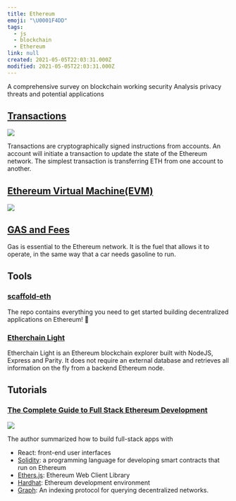 ```yaml
---
title: Ethereum
emoji: "\U0001F4DD"
tags:
  - js
  - blockchain
  - Ethereum
link: null
created: 2021-05-05T22:03:31.000Z
modified: 2021-05-05T22:03:31.000Z
---
```

A comprehensive survey on blockchain working security
Analysis privacy threats and potential applications
## [Transactions](https://ethereum.org/en/developers/docs/transactions/)

![](https://d33wubrfki0l68.cloudfront.net/d2eeb3431cc8832d9ff342a82ea5b7fa3fa3c682/7e21d/static/570dedb843948d6bef5e21a6769d5c35/302a4/tx.png)

Transactions are cryptographically signed instructions from accounts. An account will initiate a transaction to update the state of the Ethereum network. The simplest transaction is transferring ETH from one account to another.

## [Ethereum Virtual Machine(EVM)](https://ethereum.org/en/developers/docs/evm/)

![](https://d33wubrfki0l68.cloudfront.net/1e28992f5356f5cbe6a6cd4ae55afb567603ef5d/b91ce/static/e8aca8381c7b3b40c44bf8882d4ab930/302a4/evm.png)
## [GAS and Fees](https://ethereum.org/en/developers/docs/gas/)

Gas is essential to the Ethereum network. It is the fuel that allows it to operate, in the same way that a car needs gasoline to run.

## Tools

### [scaffold-eth](https://github.com/austintgriffith/scaffold-eth)

The repo contains everything you need to get started building decentralized applications on Ethereum! 🚀

### [Etherchain Light](https://github.com/gobitfly/etherchain-light)

Etherchain Light is an Ethereum blockchain explorer built with NodeJS, Express and Parity. It does not require an external database and retrieves all information on the fly from a backend Ethereum node.

## Tutorials

### [The Complete Guide to Full Stack Ethereum Development](https://dev.to/dabit3/the-complete-guide-to-full-stack-ethereum-development-3j13)

![](https://res.cloudinary.com/practicaldev/image/fetch/s--J6E3hgSB--/c_imagga_scale,f_auto,fl_progressive,h_420,q_auto,w_1000/https://dev-to-uploads.s3.amazonaws.com/uploads/articles/fxq0yu3jd7qw35itdxii.jpg)

The author summarized how to build full-stack apps with

- React: front-end user interfaces
- [Solidity](https://soliditylang.org/): a programming language for developing smart contracts that run on Ethereum
- [Ethers.js](https://docs.ethers.io/): Ethereum Web Client Library
- [Hardhat](https://hardhat.org/): Ethereum development environment
- [Graph](https://thegraph.com/): An indexing protocol for querying decentralized networks.
